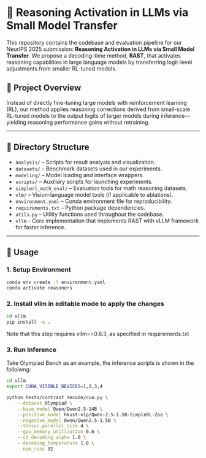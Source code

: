 # 🧠 Reasoning Activation in LLMs via Small Model Transfer

This repository contains the codebase and evaluation pipeline for our NeurIPS 2025 submission: **Reasoning Activation in LLMs via Small Model Transfer**. We propose a decoding-time method, **RAST**, that activates reasoning capabilities in large language models by transferring logit-level adjustments from smaller RL-tuned models.

## 🚀 Project Overview

Instead of directly fine-tuning large models with reinforcement learning (RL), our method applies reasoning corrections derived from small-scale RL-tuned models to the output logits of larger models during inference—yielding reasoning performance gains without retraining.

---

## 📂 Directory Structure

- `analysis/` – Scripts for result analysis and visualization.
- `datasets/` – Benchmark datasets used in our experiments.
- `modeling/` – Model loading and interface wrappers.
- `scripts/` – Auxiliary scripts for launching experiments.
- `simplerl_math_eval/` – Evaluation tools for math reasoning datasets.
- `vlm/` – Vision-language model tools (if applicable to ablations).
- `environment.yaml` – Conda environment file for reproducibility.
- `requirements.txt` – Python package dependencies.
- `utils.py` – Utility functions used throughout the codebase.
- `vllm` - Core implementation that implements RAST with vLLM framework for faster inference.

---

## 🧪 Usage

### 1. Setup Environment

```bash
conda env create -f environment.yaml
conda activate reasoners
```

### 2. Install vllm in editable mode to apply the changes

```bash
cd vllm
pip install -e .
```
Note that this step requires vllm==0.6.3, as specified in requirements.txt

### 3. Run Inference

Take Olympiad Bench as an example, the inference scripts is shown in the folloiwng:

```bash
cd vllm
export CUDA_VISIBLE_DEVICES=1,2,3,4

python tests/contrast_decode/run.py \
    --dataset Olympiad \
    --base_model Qwen/Qwen2.5-14B \
    --positive_model hkust-nlp/Qwen-2.5-1.5B-SimpleRL-Zoo \
    --negative_model Qwen/Qwen2.5-1.5B \
    --tensor_parallel_size 4 \
    --gpu_memory_utilization 0.6 \
    --cd_decoding_alpha 1.0 \
    --decoding_temperature 1.0 \
    --num_runs 32
```

